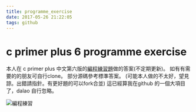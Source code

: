```yaml
---
title: programme_exercise
date: 2017-05-26 21:22:05
tags: github
---
```


# c primer plus 6 programme exercise

本人在 c primer plus 中文第六版的[編程練習題](https://github.com/ByXc01/cpp6-programme-exercise "編程練習題")做的答案(不定期更新)。
如有有需要的的朋友可自行clone。 部分源碼參考標準答案。
(可能本人做的不太好，望見諒。出錯請指針。有更好題的可以fork合並)
這已經算我在github 的一個大項目了，dalao 自行忽略。

<!--more-->

![編程練習](http://opkl2tvjd.bkt.clouddn.com/2017-05-27%2000-40-01%E5%B1%8F%E5%B9%95%E6%88%AA%E5%9B%BE.png "編程練習")
